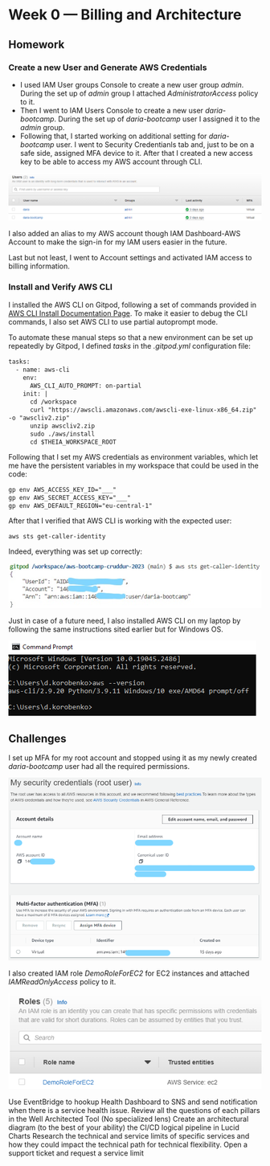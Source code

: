 # Week 0 — Billing and Architecture

## Homework

### Create a new User and Generate AWS Credentials

- I used IAM User groups Console to create a new user group *admin*. During the set up of *admin* group I attached *AdministratorAccess* policy to it.
- Then I went to IAM Users Console to create a new user *daria-bootcamp*. During the set up of *daria-bootcamp* user I assigned it to the *admin* group.
- Following that, I started working on additional setting for *daria-bootcamp* user. I went to Security Credentianls tab and, just to be on a safe side, assigned MFA device to it. After that I created a new access key to be able to access my AWS account through CLI.

![Proof of AWS User](/_docs/assets/user.png)

I also added an alias to my AWS account though IAM Dashboard-AWS Account to make the sign-in for my IAM users easier in the future.

Last but not least, I went to Account settings and activated IAM access to billing information.

### Install and Verify AWS CLI 

I installed the AWS CLI on Gitpod, following a set of commands provided in [AWS CLI Install Documentation Page](https://docs.aws.amazon.com/cli/latest/userguide/getting-started-install.html). To make it easier to debug the CLI commands, I also set AWS CLI to use partial autoprompt mode.

To automate these manual steps so that a new environment can be set up repeatedly by Gitpod, I defined *tasks* in the *.gitpod.yml* configuration file:
```
tasks:
  - name: aws-cli
    env:
      AWS_CLI_AUTO_PROMPT: on-partial
    init: |
      cd /workspace
      curl "https://awscli.amazonaws.com/awscli-exe-linux-x86_64.zip" -o "awscliv2.zip"
      unzip awscliv2.zip
      sudo ./aws/install
      cd $THEIA_WORKSPACE_ROOT
```

Following that I set my AWS credentials as environment variables, which let me have the persistent variables in my workspace that could be used in the code:
```
gp env AWS_ACCESS_KEY_ID="___"
gp env AWS_SECRET_ACCESS_KEY="___"
gp env AWS_DEFAULT_REGION="eu-central-1"
```

After that I verified that AWS CLI is working with the expected user:
```
aws sts get-caller-identity
```
Indeed, everything was set up correctly:

![Proof of Working AWS CLI](/_docs/assets/sanity-check.jpg)

Just in case of a future need, I also installed AWS CLI on my laptop by following the same instructions sited earlier but for Windows OS.

![Proof of Working AWS CLI v2](/_docs/assets/command_prompt.png)

## Challenges

I set up MFA for my root account and stopped using it as my newly created *daria-bootcamp* user had all the required permissions.

![MFA for Root User](/_docs/assets/MFA_root.png)

I also created IAM role *DemoRoleForEC2* for EC2 instances and attached *IAMReadOnlyAccess* policy to it.

![IAM Role](/_docs/assets/role.png)

Use EventBridge to hookup Health Dashboard to SNS and send notification when there is a service health issue.
Review all the questions of each pillars in the Well Architected Tool (No specialized lens)
Create an architectural diagram (to the best of your ability) the CI/CD logical pipeline in Lucid Charts
Research the technical and service limits of specific services and how they could impact the technical path for technical flexibility. 
Open a support ticket and request a service limit
